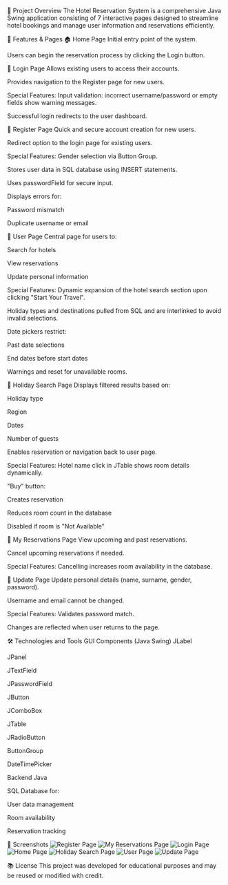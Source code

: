📌 Project Overview
The Hotel Reservation System is a comprehensive Java Swing application consisting of 7 interactive pages designed to streamline hotel bookings and manage user information and reservations efficiently.

🚀 Features & Pages
🏠 Home Page
Initial entry point of the system.

Users can begin the reservation process by clicking the Login button.

🔐 Login Page
Allows existing users to access their accounts.

Provides navigation to the Register page for new users.

Special Features:
Input validation: incorrect username/password or empty fields show warning messages.

Successful login redirects to the user dashboard.

📝 Register Page
Quick and secure account creation for new users.

Redirect option to the login page for existing users.

Special Features:
Gender selection via Button Group.

Stores user data in SQL database using INSERT statements.

Uses passwordField for secure input.

Displays errors for:

Password mismatch

Duplicate username or email

👤 User Page
Central page for users to:

Search for hotels

View reservations

Update personal information

Special Features:
Dynamic expansion of the hotel search section upon clicking "Start Your Travel".

Holiday types and destinations pulled from SQL and are interlinked to avoid invalid selections.

Date pickers restrict:

Past date selections

End dates before start dates

Warnings and reset for unavailable rooms.

🌴 Holiday Search Page
Displays filtered results based on:

Holiday type

Region

Dates

Number of guests

Enables reservation or navigation back to user page.

Special Features:
Hotel name click in JTable shows room details dynamically.

"Buy" button:

Creates reservation

Reduces room count in the database

Disabled if room is "Not Available"

📅 My Reservations Page
View upcoming and past reservations.

Cancel upcoming reservations if needed.

Special Features:
Cancelling increases room availability in the database.

🔧 Update Page
Update personal details (name, surname, gender, password).

Username and email cannot be changed.

Special Features:
Validates password match.

Changes are reflected when user returns to the page.

🛠 Technologies and Tools
GUI Components (Java Swing)
JLabel

JPanel

JTextField

JPasswordField

JButton

JComboBox

JTable

JRadioButton

ButtonGroup

DateTimePicker

Backend
Java

SQL Database for:

User data management

Room availability

Reservation tracking

📸 Screenshots
![Register Page](https://github.com/user-attachments/assets/d391d3c5-4345-46ef-9371-f2e74db131eb)
![My Reservations Page](https://github.com/user-attachments/assets/135cd671-dcd8-4395-a2c7-a8f70aebf580)
![Login Page](https://github.com/user-attachments/assets/b8484adf-19be-4055-8bd8-d6d514bb5434)
![Home Page](https://github.com/user-attachments/assets/7bb73ff1-8c76-43fa-9f93-e06c21eb0a08)
![Holiday Search Page](https://github.com/user-attachments/assets/ab3a6b6d-e125-440e-9a09-7e837f35adf7)
![User Page](https://github.com/user-attachments/assets/e37638ab-b10e-4cc3-aaea-ba2068b581f8)
![Update Page](https://github.com/user-attachments/assets/1df5e57d-62fd-43bc-abfa-b54263d7478f)



📚 License
This project was developed for educational purposes and may be reused or modified with credit.
